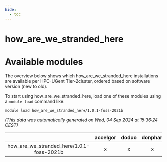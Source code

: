 ```yaml
---
hide:
  - toc
---
```


how_are_we_stranded_here
========================

# Available modules


The overview below shows which how_are_we_stranded_here installations are available per HPC-UGent Tier-2cluster, ordered based on software version (new to old).

To start using how_are_we_stranded_here, load one of these modules using a `module load` command like:

```shell
module load how_are_we_stranded_here/1.0.1-foss-2021b
```

*(This data was automatically generated on Wed, 04 Sep 2024 at 15:36:24 CEST)*  

| |accelgor|doduo|donphan|gallade|joltik|shinx|skitty|
| :---: | :---: | :---: | :---: | :---: | :---: | :---: | :---: |
|how_are_we_stranded_here/1.0.1-foss-2021b|x|x|x|-|x|-|x|
